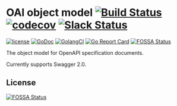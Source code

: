 # OAI object model [![Build Status](https://travis-ci.org/go-openapi/spec.svg?branch=master)](https://travis-ci.org/go-openapi/spec) [![codecov](https://codecov.io/gh/go-openapi/spec/branch/master/graph/badge.svg)](https://codecov.io/gh/go-openapi/spec) [![Slack Status](https://slackin.goswagger.io/badge.svg)](https://slackin.goswagger.io)

[![license](http://img.shields.io/badge/license-Apache%20v2-orange.svg)](https://raw.githubusercontent.com/go-openapi/spec/master/LICENSE)
[![GoDoc](https://godoc.org/github.com/go-openapi/spec?status.svg)](http://godoc.org/github.com/go-openapi/spec)
[![GolangCI](https://golangci.com/badges/github.com/go-openapi/spec.svg)](https://golangci.com)
[![Go Report Card](https://goreportcard.com/badge/github.com/go-openapi/spec)](https://goreportcard.com/report/github.com/go-openapi/spec)
[![FOSSA Status](https://app.fossa.io/api/projects/git%2Bgithub.com%2Fchristinegraham%2Fspec.svg?type=shield)](https://app.fossa.io/projects/git%2Bgithub.com%2Fchristinegraham%2Fspec?ref=badge_shield)

The object model for OpenAPI specification documents.

Currently supports Swagger 2.0.


## License
[![FOSSA Status](https://app.fossa.io/api/projects/git%2Bgithub.com%2Fchristinegraham%2Fspec.svg?type=large)](https://app.fossa.io/projects/git%2Bgithub.com%2Fchristinegraham%2Fspec?ref=badge_large)